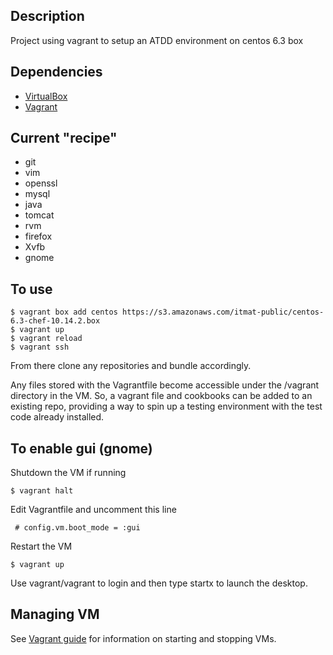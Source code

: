 Description
-----------
Project using vagrant to setup an ATDD environment on centos 6.3 box

Dependencies
----------------------
* [VirtualBox](https://www.virtualbox.org)
* [Vagrant](http://vagrantup.com)


Current "recipe"
-----------------------
* git
* vim
* openssl
* mysql
* java
* tomcat
* rvm
* firefox
* Xvfb
* gnome

To use 
-------------------------
```
$ vagrant box add centos https://s3.amazonaws.com/itmat-public/centos-6.3-chef-10.14.2.box
$ vagrant up 
$ vagrant reload
$ vagrant ssh
```

From there clone any repositories and bundle accordingly.

Any files stored with the Vagrantfile become accessible under the /vagrant directory in the VM.  So, a vagrant file and cookbooks can be added to an existing repo, providing a way to spin up a testing environment with the test code already installed.


To enable gui (gnome) 
-------------------------
Shutdown the VM if running
```
$ vagrant halt
```

Edit Vagrantfile and uncomment this line
```
 # config.vm.boot_mode = :gui
```

Restart the VM
```
$ vagrant up
```
Use vagrant/vagrant to login and then type startx to launch the desktop.

Managing VM
---------------------------

See [Vagrant guide](http://vagrantup.com/v1/docs/getting-started/teardown.html) for information on starting and stopping VMs. 
